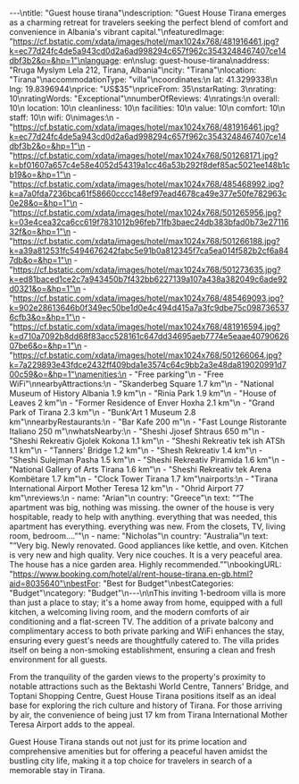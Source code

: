 ---\ntitle: "Guest house tirana"\ndescription: "Guest House Tirana emerges as a charming retreat for travelers seeking the perfect blend of comfort and convenience in Albania's vibrant capital."\nfeaturedImage: "https://cf.bstatic.com/xdata/images/hotel/max1024x768/481916461.jpg?k=ec77d24fc4de5a943cd0d2a6ad998294c657f962c3543248467407ce14dbf3b2&o=&hp=1"\nlanguage: en\nslug: guest-house-tirana\naddress: "Rruga Myslym Lela 212, Tirana, Albania"\ncity: "Tirana"\nlocation: "Tirana"\naccommodationType: "villa"\ncoordinates:\n  lat: 41.3299338\n  lng: 19.8396944\nprice: "US$35"\npriceFrom: 35\nstarRating: 3\nrating: 10\nratingWords: "Exceptional"\nnumberOfReviews: 4\nratings:\n  overall: 10\n  location: 10\n  cleanliness: 10\n  facilities: 10\n  value: 10\n  comfort: 10\n  staff: 10\n  wifi: 0\nimages:\n  - "https://cf.bstatic.com/xdata/images/hotel/max1024x768/481916461.jpg?k=ec77d24fc4de5a943cd0d2a6ad998294c657f962c3543248467407ce14dbf3b2&o=&hp=1"\n  - "https://cf.bstatic.com/xdata/images/hotel/max1024x768/501268171.jpg?k=bf01607a657c4e58e4052d54319a1cc46a53b292f8def85ac5021ee148b1cb19&o=&hp=1"\n  - "https://cf.bstatic.com/xdata/images/hotel/max1024x768/485468992.jpg?k=a7a0fda7236bca61f58660cccc148ef97ead4678ca49e377e50fe782963c0e28&o=&hp=1"\n  - "https://cf.bstatic.com/xdata/images/hotel/max1024x768/501265956.jpg?k=03e4cea32ca6cc619f7831012b96feb71fb3baec24db383bfad0b73e2711632f&o=&hp=1"\n  - "https://cf.bstatic.com/xdata/images/hotel/max1024x768/501266188.jpg?k=a39a812531fc5494676242fabc5e91b0a812345f7ca5ea014f582b2cf6a847db&o=&hp=1"\n  - "https://cf.bstatic.com/xdata/images/hotel/max1024x768/501273635.jpg?k=ed81baced1ce2c7a943450b7f432bb6227139a107a438a382049c6ade92d0321&o=&hp=1"\n  - "https://cf.bstatic.com/xdata/images/hotel/max1024x768/485469093.jpg?k=902e28613646b0f349ec50be1d0e4c494d415a7a3fc9dbe75c0987365376cfb3&o=&hp=1"\n  - "https://cf.bstatic.com/xdata/images/hotel/max1024x768/481916594.jpg?k=d710a7092b8dd68f83acc528161c647dd34695aeb7774e5eaae4079062607be6&o=&hp=1"\n  - "https://cf.bstatic.com/xdata/images/hotel/max1024x768/501266064.jpg?k=7a229893e43fdce2432ff409bda1e3574c64c9bb2a3e48da819020991d700c59&o=&hp=1"\namenities:\n  - "Free parking"\n  - "Free WiFi"\nnearbyAttractions:\n  - "Skanderbeg Square 1.7 km"\n  - "National Museum of History Albania 1.9 km"\n  - "Rinia Park 1.9 km"\n  - "House of Leaves 2 km"\n  - "Former Residence of Enver Hoxha 2.1 km"\n  - "Grand Park of Tirana 2.3 km"\n  - "Bunk'Art 1 Museum 2.8 km"\nnearbyRestaurants:\n  - "Bar Kafe 200 m"\n  - "Fast Lounge Ristorante Italiano 250 m"\nwhatsNearby:\n  - "Sheshi Jjosef Shtraus 650 m"\n  - "Sheshi Rekreativ Gjolek Kokona 1.1 km"\n  - "Sheshi Rekreativ tek ish ATSh 1.1 km"\n  - "Tanners' Bridge 1.2 km"\n  - "Shesh Rekreativ 1.4 km"\n  - "Sheshi Sulejman Pasha 1.5 km"\n  - "Sheshi Rekreativ Piramida 1.6 km"\n  - "National Gallery of Arts Tirana 1.6 km"\n  - "Sheshi Rekreativ tek Arena Kombëtare 1.7 km"\n  - "Clock Tower Tirana 1.7 km"\nairports:\n  - "Tirana International Airport Mother Teresa 12 km"\n  - "Ohrid Airport 77 km"\nreviews:\n  - name: "Arian"\n    country: "Greece"\n    text: "“The apartment was big, nothing was missing. the owner of the house is very hospitable, ready to help with anything. everything that was needed, this apartment has everything. everything was new. From the closets, TV, living room, bedroom....”"\n  - name: "Nicholas"\n    country: "Australia"\n    text: "“Very big. Newly renovated. Good appliances like kettle, and oven. Kitchen is very new and high quality. Very nice couches. It is a very peaceful area. The house has a nice garden area. Highly recommended.”"\nbookingURL: "https://www.booking.com/hotel/al/rent-house-tirana.en-gb.html?aid=8035640"\nbestFor: "Best for Budget"\nbestCategories: "Budget"\ncategory: "Budget"\n---\n\nThis inviting 1-bedroom villa is more than just a place to stay; it's a home away from home, equipped with a full kitchen, a welcoming living room, and the modern comforts of air conditioning and a flat-screen TV. The addition of a private balcony and complimentary access to both private parking and WiFi enhances the stay, ensuring every guest's needs are thoughtfully catered to. The villa prides itself on being a non-smoking establishment, ensuring a clean and fresh environment for all guests.

From the tranquility of the garden views to the property's proximity to notable attractions such as the Bektashi World Centre, Tanners' Bridge, and Toptani Shopping Centre, Guest House Tirana positions itself as an ideal base for exploring the rich culture and history of Tirana. For those arriving by air, the convenience of being just 17 km from Tirana International Mother Teresa Airport adds to the appeal.

Guest House Tirana stands out not just for its prime location and comprehensive amenities but for offering a peaceful haven amidst the bustling city life, making it a top choice for travelers in search of a memorable stay in Tirana.